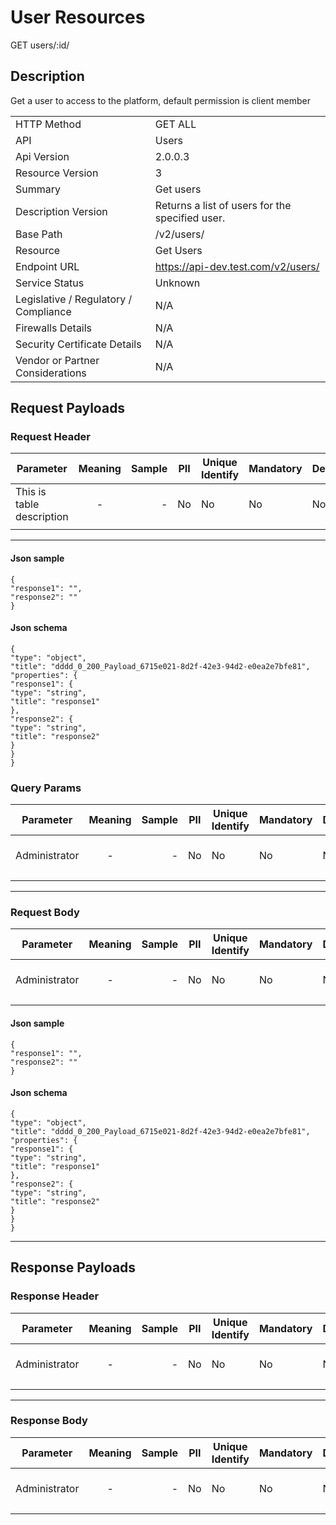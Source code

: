 # User Resources

GET users/:id/

## Description

Get a user to access to the platform, default permission is client member

|                                       |                                                 |
| ------------------------------------- | ----------------------------------------------- |
| HTTP Method                           | GET ALL                                         |
| API                                   | Users                                           |
| Api Version                           | 2.0.0.3                                         |
| Resource Version                      | 3                                               |
| Summary                               | Get users                                       |
| Description Version                   | Returns a list of users for the specified user. |
| Base Path                             | /v2/users/                                      |
| Resource                              | Get Users                                       |
| Endpoint URL                          | https://api-dev.test.com/v2/users/              |
| Service Status                        | Unknown                                         |
| Legislative / Regulatory / Compliance | N/A                                             |
| Firewalls Details                     | N/A                                             |
| Security Certificate Details          | N/A                                             |
| Vendor or Partner Considerations      | N/A                                            |

## Request Payloads

### Request Header

| Parameter     | Meaning | Sample | PII | Unique Identify | Mandatory | Default | Details            |
| ------------- | :-----: | -----: | --- | --------------- | --------- | ------- | ------------------ |
| This is table description |    -    |      - | No  | No              | No        | No      | Data Type : object |
|               |         |        |     |                 |           |         |                    |

---
#### Json sample
```
{
"response1": "",
"response2": ""
}
```
#### Json schema

```
{
"type": "object",
"title": "dddd_0_200_Payload_6715e021-8d2f-42e3-94d2-e0ea2e7bfe81",
"properties": {
"response1": {
"type": "string",
"title": "response1"
},
"response2": {
"type": "string",
"title": "response2"
}
}
}
```


### Query Params

| Parameter     | Meaning | Sample | PII | Unique Identify | Mandatory | Default | Details            |
| ------------- | :-----: | -----: | --- | --------------- | --------- | ------- | ------------------ |
| Administrator |    -    |      - | No  | No              | No        | No      | Data Type : object |
|               |         |        |     |                 |           |         |                    |

---

### Request Body

| Parameter     | Meaning | Sample | PII | Unique Identify | Mandatory | Default | Details            |
| ------------- | :-----: | -----: | --- | --------------- | --------- | ------- | ------------------ |
| Administrator |    -    |      - | No  | No              | No        | No      | Data Type : object |
|               |         |        |     |                 |           |         |                    |

#### Json sample
```
{
"response1": "",
"response2": ""
}
```
#### Json schema

```
{
"type": "object",
"title": "dddd_0_200_Payload_6715e021-8d2f-42e3-94d2-e0ea2e7bfe81",
"properties": {
"response1": {
"type": "string",
"title": "response1"
},
"response2": {
"type": "string",
"title": "response2"
}
}
}
```
---

## Response Payloads

### Response Header

| Parameter     | Meaning | Sample | PII | Unique Identify | Mandatory | Default | Details            |
| ------------- | :-----: | -----: | --- | --------------- | --------- | ------- | ------------------ |
| Administrator |    -    |      - | No  | No              | No        | No      | Data Type : object |
|               |         |        |     |                 |           |         |                    |

---

### Response Body

| Parameter     | Meaning | Sample | PII | Unique Identify | Mandatory | Default | Details            |
| ------------- | :-----: | -----: | --- | --------------- | --------- | ------- | ------------------ |
| Administrator |    -    |      - | No  | No              | No        | No      | Data Type : object |
|               |         |        |     |                 |           |         |                    |
